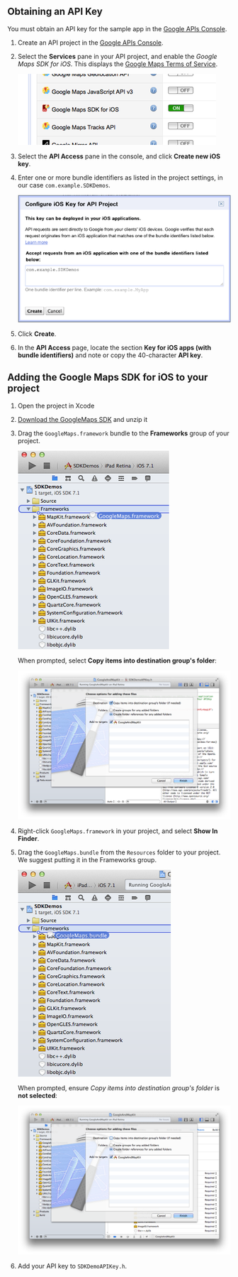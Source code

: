 Obtaining an API Key
--------------------

You must obtain an API key for the sample app in the [Google APIs Console](https://code.google.com/apis/console/?noredirect).

1. Create an API project in the [Google APIs Console](https://code.google.com/apis/console/?noredirect).

2. Select the **Services** pane in your API project, and enable the *Google Maps SDK for iOS*. This displays the [Google Maps Terms of Service](https://developers.google.com/maps/terms).

	![Enable the *Google Maps SDK for iOS](screenshots/API%20Key%201.png)

3. Select the **API Access** pane in the console, and click **Create new iOS key**.

4. Enter one or more bundle identifiers as listed in the project settings, in our case `com.example.SDKDemos`.

	![Enable the *Google Maps SDK for iOS](screenshots/API%20Key%202.png)

5. Click **Create**.

6. In the **API Access** page, locate the section **Key for iOS apps (with bundle identifiers)** and note or copy the 40-character **API key**.



Adding the Google Maps SDK for iOS to your project
--------------------------------------------------

1. Open the project in Xcode

2. [Download the GoogleMaps SDK](https://developers.google.com/maps/documentation/ios/releases) and unzip it

3. Drag the `GoogleMaps.framework` bundle to the **Frameworks** group of your project.
	
	![Add GoogleMaps Framework](screenshots/Add%20GoogleMaps%20Framework%201.png)
	
	When prompted, select **Copy items into destination group's folder**:
	
	![Add GoogleMaps Framework 2](screenshots/Add%20GoogleMaps%20Framework%202.png)

4. Right-click `GoogleMaps.framework` in your project, and select **Show In Finder**.

5. Drag the `GoogleMaps.bundle` from the `Resources` folder to your project. We suggest putting it in the Frameworks group.

	![Add GoogleMaps Framework 3](screenshots/Add%20GoogleMaps%20Framework%203.png)

	When prompted, ensure *Copy items into destination group's folder* is **not selected**:

	![Add GoogleMaps Framework 4](screenshots/Add%20GoogleMaps%20Framework%204.png)

6. Add your API key to `SDKDemoAPIKey.h`.
